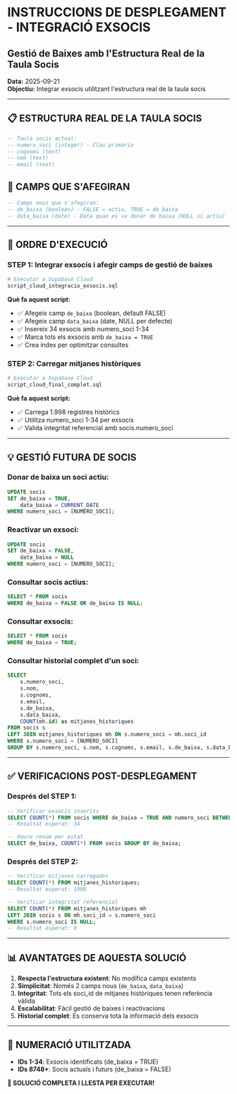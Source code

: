 # INSTRUCCIONS DE DESPLEGAMENT - INTEGRACIÓ EXSOCIS
## Gestió de Baixes amb l'Estructura Real de la Taula Socis

**Data:** 2025-09-21  
**Objectiu:** Integrar exsocis utilitzant l'estructura real de la taula socis

---

## 📋 ESTRUCTURA REAL DE LA TAULA SOCIS

```sql
-- Taula socis actual:
-- numero_soci (integer) - Clau primària
-- cognoms (text)
-- nom (text) 
-- email (text)
```

## 🔧 CAMPS QUE S'AFEGIRAN

```sql
-- Camps nous que s'afegiran:
-- de_baixa (boolean) - FALSE = actiu, TRUE = de baixa
-- data_baixa (date) - Data quan es va donar de baixa (NULL si actiu)
```

---

## 🚀 ORDRE D'EXECUCIÓ

### STEP 1: Integrar exsocis i afegir camps de gestió de baixes
```bash
# Executar a Supabase Cloud
script_cloud_integracio_exsocis.sql
```

**Què fa aquest script:**
- ✅ Afegeix camp `de_baixa` (boolean, default FALSE)
- ✅ Afegeix camp `data_baixa` (date, NULL per defecte)
- ✅ Insereix 34 exsocis amb numero_soci 1-34
- ✅ Marca tots els exsocis amb `de_baixa = TRUE`
- ✅ Crea índex per optimitzar consultes

### STEP 2: Carregar mitjanes històriques
```bash
# Executar a Supabase Cloud
script_cloud_final_complet.sql
```

**Què fa aquest script:**
- ✅ Carrega 1.998 registres històrics
- ✅ Utilitza numero_soci 1-34 per exsocis
- ✅ Valida integritat referencial amb socis.numero_soci

---

## 💡 GESTIÓ FUTURA DE SOCIS

### Donar de baixa un soci actiu:
```sql
UPDATE socis 
SET de_baixa = TRUE, 
    data_baixa = CURRENT_DATE 
WHERE numero_soci = [NUMERO_SOCI];
```

### Reactivar un exsoci:
```sql
UPDATE socis 
SET de_baixa = FALSE, 
    data_baixa = NULL 
WHERE numero_soci = [NUMERO_SOCI];
```

### Consultar socis actius:
```sql
SELECT * FROM socis 
WHERE de_baixa = FALSE OR de_baixa IS NULL;
```

### Consultar exsocis:
```sql
SELECT * FROM socis 
WHERE de_baixa = TRUE;
```

### Consultar historial complet d'un soci:
```sql
SELECT 
    s.numero_soci,
    s.nom,
    s.cognoms,
    s.email,
    s.de_baixa,
    s.data_baixa,
    COUNT(mh.id) as mitjanes_historiques
FROM socis s
LEFT JOIN mitjanes_historiques mh ON s.numero_soci = mh.soci_id
WHERE s.numero_soci = [NUMERO_SOCI]
GROUP BY s.numero_soci, s.nom, s.cognoms, s.email, s.de_baixa, s.data_baixa;
```

---

## ✅ VERIFICACIONS POST-DESPLEGAMENT

### Després del STEP 1:
```sql
-- Verificar exsocis inserits
SELECT COUNT(*) FROM socis WHERE de_baixa = TRUE AND numero_soci BETWEEN 1 AND 34;
-- Resultat esperat: 34

-- Veure resum per estat
SELECT de_baixa, COUNT(*) FROM socis GROUP BY de_baixa;
```

### Després del STEP 2:
```sql
-- Verificar mitjanes carregades
SELECT COUNT(*) FROM mitjanes_historiques;
-- Resultat esperat: 1998

-- Verificar integritat referencial
SELECT COUNT(*) FROM mitjanes_historiques mh 
LEFT JOIN socis s ON mh.soci_id = s.numero_soci 
WHERE s.numero_soci IS NULL;
-- Resultat esperat: 0
```

---

## 📊 AVANTATGES DE AQUESTA SOLUCIÓ

1. **Respecta l'estructura existent**: No modifica camps existents
2. **Simplicitat**: Només 2 camps nous (`de_baixa`, `data_baixa`)
3. **Integritat**: Tots els soci_id de mitjanes històriques tenen referència vàlida
4. **Escalabilitat**: Fàcil gestió de baixes i reactivacions
5. **Historial complet**: Es conserva tota la informació dels exsocis

---

## 🎯 NUMERACIÓ UTILITZADA

- **IDs 1-34**: Exsocis identificats (de_baixa = TRUE)
- **IDs 8748+**: Socis actuals i futurs (de_baixa = FALSE)

**🎉 SOLUCIÓ COMPLETA I LLESTA PER EXECUTAR!**